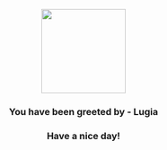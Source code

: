 <p align="center">
            <img src="https://raw.githubusercontent.com/PokeAPI/sprites/master/sprites/pokemon/249.png" width="150" height="150">
          </p>
          <h3 align="center">You have been greeted by - <b>Lugia</b></h3>
          <h3 align="center">Have a nice day!</h3>
        